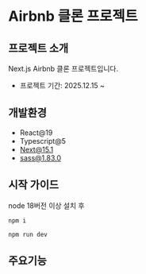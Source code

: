 # Airbnb 클론 프로젝트

## 프로젝트 소개
Next.js Airbnb 클론 프로젝트입니다.

- 프로젝트 기간: 2025.12.15 ~ 

## 개발환경
- React@19
- Typescript@5
- Next@15.1
- sass@1.83.0

## 시작 가이드

node 18버전 이상 설치 후


`npm i`


`npm run dev`

## 주요기능
